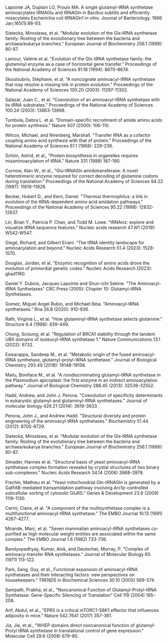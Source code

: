 Lapointe JA, Duplain LO, Proulx MA. A single glutamyl-tRNA synthetase aminoacylates tRNAGlu and tRNAGln in Bacillus subtilis and efficiently misacylates Escherichia coli tRNAGln1 in vitro. Journal of Bacteriology. 1986 Jan;165(1):88-93.

Siatecka, Miroslawa, et al. "Modular evolution of the Glx‐tRNA synthetase family: Rooting of the evolutionary tree between the bacteria and archaea/eukarya branches." European Journal of Biochemistry 256.1 (1998): 80-87.

Lamour, Valérie et al. "Evolution of the Glx-tRNA synthetase family: the glutaminyl enzyme as a case of horizontal gene transfer." Proceedings of the National Academy of Sciences 91.18 (1994): 8670–8674.

Skouloubris, Stéphane, et al. "A noncognate aminoacyl-tRNA synthetase that may resolve a missing link in protein evolution." Proceedings of the National Academy of Sciences 100.20 (2003): 11297-11302.

Salazar, Juan C., et al. "Coevolution of an aminoacyl-tRNA synthetase with its tRNA substrates." Proceedings of the National Academy of Sciences 100.24 (2003): 13863-13868.

Tumbula, Debra L. et al. "Domain-specific recruitment of amide amino acids for protein synthesis." Nature 407 (2000): 106-110.

Wilcox, Michael, and Nirenberg, Marshall. "Transfer RNA as a cofactor coupling amino acid synthesis with that of protein." Proceedings of the National Academy of Sciences 61.1 (1968): 229-236.

Schön, Astrid, et al;, "Protein biosynthesis in organelles requires misaminoacylation of tRNA." Nature 331 (1988) 187-190.

Curnow, Alan W., et al., "Glu-tRNAGln amidotransferase: A novel heterotrimeric enzyme required for correct decoding of glutamine codons during translation." Proceedings of the National Academy of Sciences 94.22 (1997): 11819–11826.

Becker, Hubert D., and Kern, Daniel. "Thermus thermophilus: a link in evolution of the tRNA-dependent amino acid amidation pathways." Proceedings of the National Academy of Sciences 95.22 (1998): 12832-12837.




Lin, Brian Y., Patricia P. Chan, and Todd M. Lowe. "tRNAviz: explore and visualize tRNA sequence features." Nucleic acids research 47.W1 (2019): W542-W547.

Giegé, Richard, and Gilbert Eriani. "The tRNA identity landscape for aminoacylation and beyond." Nucleic Acids Research 51.4 (2023): 1528-1570.


Douglas, Jordan, et al. "Enzymic recognition of amino acids drove the evolution of primordial genetic codes." Nucleic Acids Research (2023): gkad1160.

Daniel Y. Dubois, Jacques Lapointe and Shun-ichi Sekine. "The Aminoacyl-tRNA Synthetases" CRC Press (2005): Chapter 10: Glutamyl-tRNA Synthetases.




Gomez, Miguel Angel Rubio, and Michael Ibba. "Aminoacyl-tRNA synthetases." Rna 26.8 (2020): 910-936.




Rath, Virginia L., et al. "How glutaminyl-tRNA synthetase selects glutamine." Structure 6.4 (1998): 439-449.



Chung, Scisung, et al. "Regulation of BRCA1 stability through the tandem UBX domains of isoleucyl-tRNA synthetase 1." Nature Communications 13.1 (2022): 6732.



Eswarappa, Sandeep M., et al. "Metabolic origin of the fused aminoacyl-tRNA synthetase, glutamyl-prolyl-tRNA synthetase." Journal of Biological Chemistry 293.49 (2018): 19148-19156.






Mailu, Boniface M., et al. "A nondiscriminating glutamyl-tRNA synthetase in the Plasmodium apicoplast: the first enzyme in an indirect aminoacylation pathway." Journal of Biological Chemistry 288.45 (2013): 32539-32552.





Hadd, Andrew, and John J. Perona. "Coevolution of specificity determinants in eukaryotic glutamyl-and glutaminyl-tRNA synthetases." Journal of molecular biology 426.21 (2014): 3619-3633.





Perona, John J., and Andrew Hadd. "Structural diversity and protein engineering of the aminoacyl-tRNA synthetases." Biochemistry 51.44 (2012): 8705-8729.



Siatecka, Miroslawa, et al. "Modular evolution of the Glx‐tRNA synthetase family: Rooting of the evolutionary tree between the bacteria and archaea/eukarya branches." European Journal of Biochemistry 256.1 (1998): 80-87.



Simader, Hannes et al. "Structural basis of yeast aminoacyl-tRNA synthetase complex formation revealed by crystal structures of two binary sub-complexes." Nucleic Acids Research 34.14 (2006) 3968-3979.




Frechin, Mathieu et al. "Yeast mitochondrial Gln-tRNAGln is generated by a GatFAB-mediated transamidation pathway involving Arc1p-controlled subcellular sorting of cytosolic GluRS." Genes & Development 23.9 (2009) 1119-1130. 




Cerini, Claire, et al. "A component of the multisynthetase complex is a multifunctional aminoacyl-tRNA synthetase." The EMBO Journal 10.13 (1991) 4267-4277.



Mirande, Marc, et al. "Seven mammalian aminoacyl-tRNA synthetases co-purified as high molecular weight entities are associated within the same complex." The EMBO Journal 1.6 (1982) 733-736.



Bandyopadhyay, Kumar, Alok, and Deutscher, Murray, P. "Complex of aminoacy-transfer RNA synthetases." Journal of Molecular Biology 60. (1971) 113-122.



Park, Sang, Guy, et al., Functional expansion of aminoacyl-tRNA synthetases and their interacting factors: new perspectives on housekeepers." TRENDS in Biochemical Sciences 30.10 (2005) 569-574.




Sampath, Prabha, et al., "Noncanonical Function of Glutamyl-Prolyl-tRNA Synthetase: Gene-Specific Silencing of Translation" Cell 119 (2004) 195–208.



Arif, Abdul, et al., "EPRS is a critical mTORC1-S6K1 effector that influences adiposity in mice." Nature 542.7641 (2017) 357-361.



Jia, Jie, et al., "WHEP domains direct noncanonical function of glutamyl-Prolyl tRNA synthetase in translational control of gene expression." Molecular Cell 29.6 (2008) 679-90.

